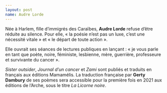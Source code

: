 ```yaml
---
layout: post
name: Audre Lorde
---
```

Née à Harlem, fille d’immigrés des Caraïbes, **Audre Lorde** refuse d’être réduite au silence. Pour elle, « la poésie n’est pas un luxe, c’est une nécessité vitale » et « le départ de toute action ». 

Elle ouvrait ses séances de lectures publiques en lançant : « je vous parle en tant que poète, noire, féministe, lesbienne, mère, guerrière, professeure et survivante du cancer ». 

*Sister outsider*, *Journal d’un cancer* et *Zami* sont publiés et traduits en français aux éditions Mamamélis. La traduction française par **Gerty Dambury** de ses poèmes sera accessible pour la première fois en 2021 aux éditions de l’Arche, sous le titre *La Licorne noire*.